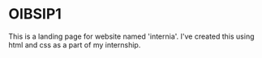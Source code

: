 # OIBSIP1
This is a landing page for website named 'internia'. I've created this using html and css as a part of my internship.
